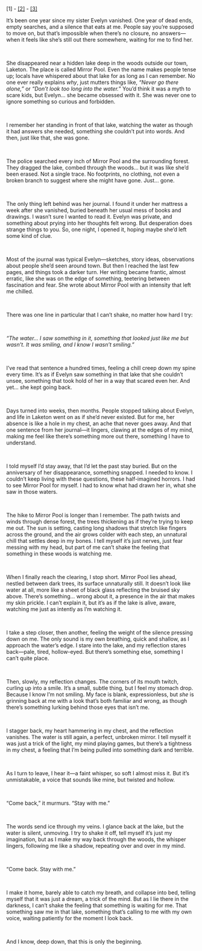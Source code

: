 \[1\] - [\[2\]](https://new.reddit.com/r/nosleep/comments/1gnvgsm/i_went_searching_for_my_missing_sister_but/?utm_source=share&utm_medium=web2x&context=3) \- [\[3\]](https://www.reddit.com/r/nosleep/comments/1gpd8il/i_went_searching_for_my_missing_sister_but/?utm_source=share&utm_medium=web3x&utm_name=web3xcss&utm_term=1&utm_content=share_button)

It’s been one year since my sister Evelyn vanished. One year of dead ends, empty searches, and a silence that eats at me. People say you’re supposed to move on, but that’s impossible when there’s no closure, no answers—when it feels like she’s still out there somewhere, waiting for me to find her.

 

She disappeared near a hidden lake deep in the woods outside our town, Laketon. The place is called Mirror Pool. Even the name makes people tense up; locals have whispered about that lake for as long as I can remember. No one ever really explains *why*, just mutters things like, *“Never go there alone,”* or *“Don’t look too long into the water.*” You’d think it was a myth to scare kids, but Evelyn… she became obsessed with it. She was never one to ignore something so curious and forbidden.

 

I remember her standing in front of that lake, watching the water as though it had answers she needed, something she couldn’t put into words. And then, just like that, she was gone.

 

The police searched every inch of Mirror Pool and the surrounding forest. They dragged the lake, combed through the woods… but it was like she’d been erased. Not a single trace. No footprints, no clothing, not even a broken branch to suggest where she might have gone. Just… gone.

 

The only thing left behind was her journal. I found it under her mattress a week after she vanished, buried beneath her usual mess of books and drawings. I wasn’t sure I wanted to read it. Evelyn was private, and something about prying into her thoughts felt wrong. But desperation does strange things to you. So, one night, I opened it, hoping maybe she’d left some kind of clue.

 

Most of the journal was typical Evelyn—sketches, story ideas, observations about people she’d seen around town. But then I reached the last few pages, and things took a darker turn. Her writing became frantic, almost erratic, like she was on the edge of something, teetering between fascination and fear. She wrote about Mirror Pool with an intensity that left me chilled.

 

There was one line in particular that I can’t shake, no matter how hard I try:

 

*“The water… I saw something in it, something that looked just like me but wasn’t. It was smiling, and I know I wasn’t smiling.”*

 

I’ve read that sentence a hundred times, feeling a chill creep down my spine every time. It’s as if Evelyn saw something in that lake that she couldn’t unsee, something that took hold of her in a way that scared even her. And yet… she kept going back.

 

Days turned into weeks, then months. People stopped talking about Evelyn, and life in Laketon went on as if she’d never existed. But for me, her absence is like a hole in my chest, an ache that never goes away. And that one sentence from her journal—it lingers, clawing at the edges of my mind, making me feel like there’s something more out there, something I have to understand.

 

I told myself I’d stay away, that I’d let the past stay buried. But on the anniversary of her disappearance, something snapped. I needed to know. I couldn’t keep living with these questions, these half-imagined horrors. I had to see Mirror Pool for myself. I had to know what had drawn her in, what she saw in those waters.

 

The hike to Mirror Pool is longer than I remember. The path twists and winds through dense forest, the trees thickening as if they’re trying to keep me out. The sun is setting, casting long shadows that stretch like fingers across the ground, and the air grows colder with each step, an unnatural chill that settles deep in my bones. I tell myself it’s just nerves, just fear messing with my head, but part of me can’t shake the feeling that something in these woods is watching me.

 

When I finally reach the clearing, I stop short. Mirror Pool lies ahead, nestled between dark trees, its surface unnaturally still. It doesn’t look like water at all, more like a sheet of black glass reflecting the bruised sky above. There’s something… wrong about it, a presence in the air that makes my skin prickle. I can’t explain it, but it’s as if the lake is alive, aware, watching me just as intently as I’m watching it.

 

I take a step closer, then another, feeling the weight of the silence pressing down on me. The only sound is my own breathing, quick and shallow, as I approach the water’s edge. I stare into the lake, and my reflection stares back—pale, tired, hollow-eyed. But there’s something else, something I can’t quite place.

 

Then, slowly, my reflection changes. The corners of its mouth twitch, curling up into a smile. It’s a small, subtle thing, but I feel my stomach drop. Because I know I’m not smiling. My face is blank, expressionless, but *she* is grinning back at me with a look that’s both familiar and wrong, as though there’s something lurking behind those eyes that isn’t me.

 

I stagger back, my heart hammering in my chest, and the reflection vanishes. The water is still again, a perfect, unbroken mirror. I tell myself it was just a trick of the light, my mind playing games, but there’s a tightness in my chest, a feeling that I’m being pulled into something dark and terrible.

 

As I turn to leave, I hear it—a faint whisper, so soft I almost miss it. But it’s unmistakable, a voice that sounds like mine, but twisted and hollow.

 

“Come back,” it murmurs. “Stay with me.”

 

The words send ice through my veins. I glance back at the lake, but the water is silent, unmoving. I try to shake it off, tell myself it’s just my imagination, but as I make my way back through the woods, the whisper lingers, following me like a shadow, repeating over and over in my mind.

 

“Come back. Stay with me.”

 

I make it home, barely able to catch my breath, and collapse into bed, telling myself that it was just a dream, a trick of the mind. But as I lie there in the darkness, I can’t shake the feeling that something is waiting for me. That something saw me in that lake, something that’s calling to me with my own voice, waiting patiently for the moment I look back.

 

And I know, deep down, that this is only the beginning.